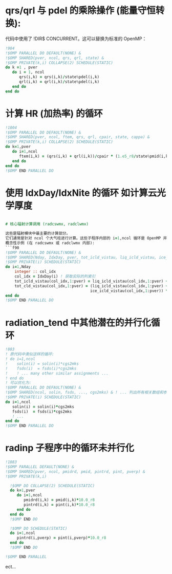 # qrs/qrl 与 pdel 的乘除操作 (能量守恒转换):   

代码中使用了 !DIR$ CONCURRENT。这可以替换为标准的 OpenMP：  

```F90
!984
!$OMP PARALLEL DO DEFAULT(NONE) &
!$OMP SHARED(pver, ncol, qrs, qrl, state) &
!$OMP PRIVATE(k,i) COLLAPSE(2) SCHEDULE(STATIC)
do k =1 , pver
   do i = 1, ncol
      qrs(i,k) = qrs(i,k)/state%pdel(i,k)
      qrl(i,k) = qrl(i,k)/state%pdel(i,k)
   end do
end do
```
# 计算 HR (加热率) 的循环
```f90
!1004
!$OMP PARALLEL DO DEFAULT(NONE) &
!$OMP SHARED(pver, ncol, ftem, qrs, qrl, cpair, state, cappa) &
!$OMP PRIVATE(k,i) COLLAPSE(2) SCHEDULE(STATIC)
do k=1,pver
   do i=1,ncol
      ftem(i,k) = (qrs(i,k) + qrl(i,k))/cpair * (1.e5_r8/state%pmid(i,k))**cappa
   end do
end do
!$OMP END PARALLEL DO
```
# 使用 IdxDay/IdxNite 的循环 如计算云光学厚度  
```f90

# 核心辐射计算调用 (radcswmx, radclwmx)

这些是辐射模块中最主要的计算部分。
它们通常是针对 ncol 个大气柱进行计算。这些子程序内部的 i=1,ncol 循环是 OpenMP 并行化的首要目标。
概念性示例 (在 radcswmx 或 radclwmx 内部):
```f90
!$OMP PARALLEL DO DEFAULT(NONE) &
!$OMP SHARED(Nday, IdxDay, pver, tot_icld_vistau, liq_icld_vistau, ice_icld_vistau, tot_cld_vistau, cld) &
!$OMP PRIVATE(i) SCHEDULE(STATIC)
do i=1,Nday
    integer :: col_idx
    col_idx = IdxDay(i) ! 获取实际的列索引
    tot_icld_vistau(col_idx,1:pver) = liq_icld_vistau(col_idx,1:pver) + ice_icld_vistau(col_idx,1:pver)
    tot_cld_vistau(col_idx,1:pver) = (liq_icld_vistau(col_idx,1:pver) + &
                                     ice_icld_vistau(col_idx,1:pver)) * cld(col_idx,1:pver)
end do
!$OMP END PARALLEL DO
```
# radiation_tend 中其他潜在的并行化循环  
```f90
!803
! 原代码中类似这样的循环:
! do i=1,ncol
!    solin(i) = solin(i)*cgs2mks
!    fsds(i)  = fsds(i)*cgs2mks
!    ! ... many other similar assignments ...
! end do
! 可以优化为:
!$OMP PARALLEL DO DEFAULT(NONE) &
!$OMP SHARED(ncol, solin, fsds, ..., cgs2mks) & ! ... 列出所有相关数组和参数 ...
!$OMP PRIVATE(i) SCHEDULE(STATIC)
do i=1,ncol
   solin(i) = solin(i)*cgs2mks
   fsds(i)  = fsds(i)*cgs2mks
   ! ...
end do
!$OMP END PARALLEL DO
```
# radinp 子程序中的循环未并行化
```f90
!1083
!$OMP PARALLEL DEFAULT(NONE) &
!$OMP SHARED(pver, ncol, pmidrd, pmid, pintrd, pint, pverp) &
!$OMP PRIVATE(k,i)

  !$OMP DO COLLAPSE(2) SCHEDULE(STATIC)
  do k=1,pver
     do i=1,ncol
        pmidrd(i,k) = pmid(i,k)*10.0_r8
        pintrd(i,k) = pint(i,k)*10.0_r8
     end do
  end do
  !$OMP END DO

  !$OMP DO SCHEDULE(STATIC)
  do i=1,ncol
     pintrd(i,pverp) = pint(i,pverp)*10.0_r8
  end do
  !$OMP END DO

!$OMP END PARALLEL
```
ect...